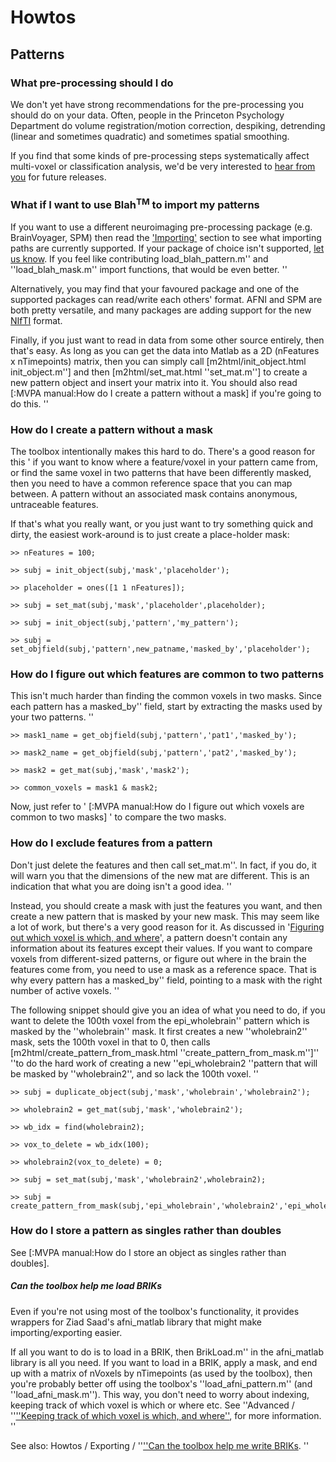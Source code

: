 # Howtos #

## Patterns ##


### What pre-processing should I do ###

We don't yet have strong recommendations for the pre-processing you should do on your data. Often, people in the Princeton Psychology Department do volume registration/motion correction, despiking, detrending (linear and sometimes quadratic) and sometimes spatial smoothing.

If you find that some kinds of pre-processing steps systematically affect multi-voxel or classification analysis, we'd be very interested to [hear from you](ContactDetails.md) for future releases.


### What if I want to use Blah<sup>TM</sup> to import my patterns ###

If you want to use a different neuroimaging pre-processing package (e.g. BrainVoyager, SPM) then read the ['Importing'](ManualImporting.md) section to see what importing paths are currently supported. If your package of choice isn't supported, [let us know](ContactDetails.md). If you feel like contributing load\_blah\_pattern.m'' and ''load\_blah\_mask.m'' import functions, that would be even better. ''

Alternatively, you may find that your favoured package and one of the supported packages can read/write each others' format. AFNI and SPM are both pretty versatile, and many packages are adding support for the new [NIfTI](http://nifti.nimh.nih.gov/) format.

Finally, if you just want to read in data from some other source entirely, then that's easy. As long as you can get the data into Matlab as a 2D (nFeatures x nTimepoints) matrix, then you can simply call [m2html/init\_object.html init\_object.m''] and then [m2html/set\_mat.html ''set\_mat.m''] to create a new pattern object and insert your matrix into it. You should also read [:MVPA manual:How do I create a pattern without a mask] if you're going to do this. ''


### How do I create a pattern without a mask ###

The toolbox intentionally makes this hard to do. There's a good reason for this ' if you want to know where a feature/voxel in your pattern came from, or find the same voxel in two patterns that have been differently masked, then you need to have a common reference space that you can map between. A pattern without an associated mask contains anonymous, untraceable features.

If that's what you really want, or you just want to try something quick and dirty, the easiest work-around is to just create a place-holder mask:

```
>> nFeatures = 100; 

>> subj = init_object(subj,'mask','placeholder');

>> placeholder = ones([1 1 nFeatures]);

>> subj = set_mat(subj,'mask','placeholder',placeholder);

>> subj = init_object(subj,'pattern','my_pattern');

>> subj = set_objfield(subj,'pattern',new_patname,'masked_by','placeholder'); 
```


### How do I figure out which features are common to two patterns ###

This isn't much harder than finding the common voxels in two masks. Since each pattern has a masked\_by'' field, start by extracting the masks used by your two patterns. ''

```
>> mask1_name = get_objfield(subj,'pattern','pat1','masked_by'); 

>> mask2_name = get_objfield(subj,'pattern','pat2','masked_by');

>> mask2 = get_mat(subj,'mask','mask2');

>> common_voxels = mask1 & mask2; 
```

Now, just refer to ' [:MVPA manual:How do I figure out which voxels are common to two masks] ' to compare the two masks.


### How do I exclude features from a pattern ###

Don't just delete the features and then call set\_mat.m''. In fact, if you do, it will warn you that the dimensions of the new mat are different. This is an indication that what you are doing isn't a good idea. ''

Instead, you should create a mask with just the features you want, and then create a new pattern that is masked by your new mask. This may seem like a lot of work, but there's a very good reason for it. As discussed in '[Figuring out which voxel is which, and where](#_Figuring_out_which.md)', a pattern doesn't contain any information about its features except their values. If you want to compare voxels from different-sized patterns, or figure out where in the brain the features come from, you need to use a mask as a reference space. That is why every pattern has a masked\_by'' field, pointing to a mask with the right number of active voxels. ''

The following snippet should give you an idea of what you need to do, if you want to delete the 100th voxel from the epi\_wholebrain'' pattern which is masked by the ''wholebrain'' mask. It first creates a new ''wholebrain2'' mask, sets the 100th voxel in that to 0, then calls [m2html/create\_pattern\_from\_mask.html ''create\_pattern\_from\_mask.m'']'' ''to do the hard work of creating a new ''epi\_wholebrain2 ''pattern that will be masked by ''wholebrain2'', and so lack the 100th voxel. ''

```
>> subj = duplicate_object(subj,'mask','wholebrain','wholebrain2'); 

>> wholebrain2 = get_mat(subj,'mask','wholebrain2');

>> wb_idx = find(wholebrain2);

>> vox_to_delete = wb_idx(100);

>> wholebrain2(vox_to_delete) = 0;

>> subj = set_mat(subj,'mask','wholebrain2',wholebrain2);

>> subj = create_pattern_from_mask(subj,'epi_wholebrain','wholebrain2','epi_wholebrain2'); 
```


### How do I store a pattern as singles rather than doubles ###

See [:MVPA manual:How do I store an object as singles rather than doubles].


##### Can the toolbox help me load BRIKs #####

Even if you're not using most of the toolbox's functionality, it provides wrappers for Ziad Saad's afni\_matlab library that might make importing/exporting easier.

If all you want to do is to load in a BRIK, then BrikLoad.m'' in the afni\_matlab library is all you need. If you want to load in a BRIK, apply a mask, and end up with a matrix of nVoxels by nTimepoints (as used by the toolbox), then you're probably better off using the toolbox's ''load\_afni\_pattern.m'' (and ''load\_afni\_mask.m''). This way, you don't need to worry about indexing, keeping track of which voxel is which or where etc. See ''Advanced / ''[''Keeping track of which voxel is which, and where''](#_Figuring_out_which.md), for more information. ''

See also: Howtos / Exporting / ''[''Can the toolbox help me write BRIKs](#_Sometimes_when_using.md). ''